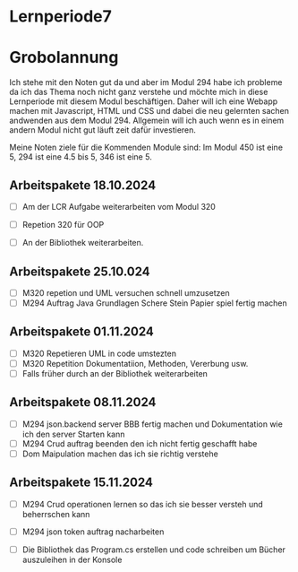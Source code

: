 # Lernperiode7

# Grobolannung
Ich stehe mit den Noten gut da und aber im Modul 294 habe ich probleme da ich das Thema noch nicht ganz verstehe und möchte mich in diese Lernperiode mit diesem Modul beschäftigen. Daher will ich eine Webapp machen mit Javascript, HTML und CSS und dabei die neu gelernten sachen andwenden aus dem Modul 294. Allgemein will ich auch wenn es in einem andern Modul nicht gut läuft zeit dafür investieren.

Meine Noten ziele für die Kommenden Module sind: Im Modul 450 ist eine 5,  294 ist eine 4.5 bis 5,  346 ist eine 5.


## Arbeitspakete 18.10.2024
- [ ] Am der LCR Aufgabe weiterarbeiten vom Modul 320
- [ ]  Repetion 320 für OOP
- [ ]  An der Bibliothek weiterarbeiten.


## Arbeitspakete 25.10.024
- [ ] M320 repetion und UML versuchen schnell umzusetzen
- [ ] M294 Auftrag Java Grundlagen Schere Stein Papier spiel fertig machen

## Arbeitspakete 01.11.2024
- [ ] M320 Repetieren UML in code umstezten
- [ ] M320 Repetition Dokumentatiion, Methoden, Vererbung usw.
- [ ] Falls früher durch an der Bibliothek weiterarbeiten

## Arbeitspakete 08.11.2024
- [ ] M294 json.backend server BBB fertig machen und Dokumentation wie ich den server Starten kann
- [ ] M294 Crud auftrag beenden den ich nicht fertig geschafft habe
- [ ] Dom Maipulation machen das ich sie richtig verstehe

## Arbeitspakete 15.11.2024

- [ ] M294 Crud operationen lernen so das ich sie besser versteh und beherrschen kann
- [ ] M294 json token auftrag nacharbeiten
- [ ] Die Bibliothek das Program.cs erstellen und code schreiben um Bücher auszuleihen in der Konsole



      
